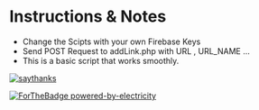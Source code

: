 # Instructions & Notes
* Change the Scipts with your own Firebase Keys
* Send POST Request to addLink.php with URL , URL_NAME ... 
* This is a basic script that works smoothly.

[![saythanks](https://img.shields.io/badge/say-thanks-ff69b4.svg)](https://satyajiit.xyz)

[![ForTheBadge powered-by-electricity](http://ForTheBadge.com/images/badges/powered-by-electricity.svg)](#)
